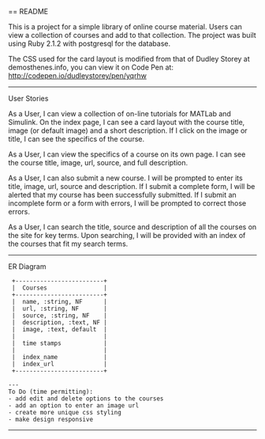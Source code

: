 == README

This is a project for a simple library of online course material. Users can view a collection of courses and add to that collection. The project was built using Ruby 2.1.2 with postgresql for the database.

The CSS used for the card layout is modified from that of Dudley Storey at demosthenes.info, you can view it on Code Pen at: http://codepen.io/dudleystorey/pen/yqrhw

----

User Stories

As a User, I can view a collection of on-line tutorials for MATLab and Simulink. On the index page, I can see a card layout with the course title, image (or default image) and a short description. If I click on the image or title, I can see the specifics of the course.

As a User, I can view the specifics of a course on its own page. I can see the course title, image, url, source, and full description.

As a User, I can also submit a new course. I will be prompted to enter its title, image, url, source and description. If I submit a complete form, I will be alerted that my course has been successfully submitted. If I submit an incomplete form or a form with errors, I will be prompted to correct those errors.

As a User, I can search the title, source and description of all the courses on the site for key terms. Upon searching, I will be provided with an index of the courses that fit my search terms.

----

ER Diagram
```
 +-------------------------+ 
 |  Courses                | 
 +-------------------------+ 
 |  name, :string, NF      | 
 |  url, :string, NF       | 
 |  source, :string, NF    | 
 |  description, :text, NF | 
 |  image, :text, default  | 
 |                         | 
 |  time stamps            | 
 |                         | 
 |  index_name             | 
 |  index_url              | 
 +-------------------------+ 

---
To Do (time permitting):
- add edit and delete options to the courses
- add an option to enter an image url
- create more unique css styling
- make design responsive

```
---
